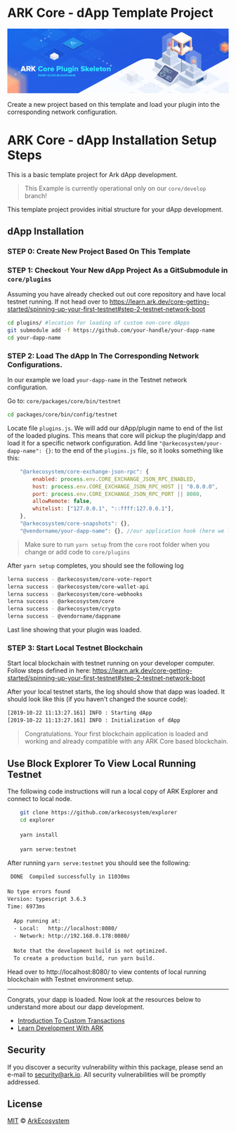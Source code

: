 # ARK Core - dApp Template Project

<p align="center">
    <img src="https://github.com/ArkEcosystem/core-plugin-skeleton/blob/master/banner.png" />
</p>

Create a new project based on this template and load your plugin into the corresponding network configuration.

# ARK Core - dApp Installation Setup Steps
This is a basic template project for Ark dApp development.

> This Example is currently operational only on our `core/develop` branch!

This template project provides initial structure for your dApp development.

## dApp Installation

### STEP 0: Create New Project Based On This Template

### STEP 1: Checkout Your New dApp Project As a GitSubmodule in `core/plugins`

Assuming you have already checked out out core repository and have local testnet running. If not head over to https://learn.ark.dev/core-getting-started/spinning-up-your-first-testnet#step-2-testnet-network-boot

```bash
cd plugins/ #location for loading of custom non-core dApps
git submodule add -f https://github.com/your-handle/your-dapp-name
cd your-dapp-name
```

### STEP 2: Load The dApp In The Corresponding Network Configurations.

In our example we load `your-dapp-name` in the Testnet network configuration.

Go to:
`core/packages/core/bin/testnet`

```bash
cd packages/core/bin/config/testnet
```

Locate file `plugins.js`. We will add our dApp/plugin name to end of the list of the loaded plugins. This means that core will pickup the plugin/dapp and load it for a specific network configuration. Add line `"@arkecosystem/your-dapp-name": {}`: to the end of the `plugins.js` file, so it looks something like this:

```javascript
    "@arkecosystem/core-exchange-json-rpc": {
        enabled: process.env.CORE_EXCHANGE_JSON_RPC_ENABLED,
        host: process.env.CORE_EXCHANGE_JSON_RPC_HOST || "0.0.0.0",
        port: process.env.CORE_EXCHANGE_JSON_RPC_PORT || 8080,
        allowRemote: false,
        whitelist: ["127.0.0.1", "::ffff:127.0.0.1"],
    },
    "@arkecosystem/core-snapshots": {},
    "@vendorname/your-dapp-name": {}, //our application hook (here we load the plugin/dapp, as defined in your dapp package.json)
```

> Make sure to run `yarn setup` from the `core` root folder when you change or add code to `core/plugins`

After `yarn setup` completes, you should see the following log

```bash
lerna success - @arkecosystem/core-vote-report
lerna success - @arkecosystem/core-wallet-api
lerna success - @arkecosystem/core-webhooks
lerna success - @arkecosystem/core
lerna success - @arkecosystem/crypto
lerna success - @vendorname/dappname
```

Last line showing that your plugin was loaded.

### STEP 3: Start Local Testnet Blockchain

Start local blockchain with testnet running on your developer computer. Follow steps defined in here:
https://learn.ark.dev/core-getting-started/spinning-up-your-first-testnet#step-2-testnet-network-boot

After your local testnet starts, the log should show that dapp was loaded. It should look like this (if you haven't changed the source code):

```bash
[2019-10-22 11:13:27.161] INFO : Starting dApp
[2019-10-22 11:13:27.161] INFO : Initialization of dApp
```

> Congratulations. Your first blockchain application is loaded and working and already compatible with any ARK Core based blockchain.

## Use Block Explorer To View Local Running Testnet

The following code instructions will run a local copy of ARK Explorer and connect to local node.

```bash
    git clone https://github.com/arkecosystem/explorer
    cd explorer

    yarn install

    yarn serve:testnet

```

After running `yarn serve:testnet` you should see the following:

```bash
 DONE  Compiled successfully in 11030ms                                                                                                        11:07:14 AM

No type errors found
Version: typescript 3.6.3
Time: 6973ms

  App running at:
  - Local:   http://localhost:8080/
  - Network: http://192.168.0.178:8080/

  Note that the development build is not optimized.
  To create a production build, run yarn build.
```

Head over to http://localhost:8080/ to view contents of local running blockchain with Testnet environment setup.

---

Congrats, your dapp is loaded. Now look at the resources below to understand more about our dapp development.

-   [Introduction To Custom Transactions](https://blog.ark.io/an-introduction-to-blockchain-application-development-part-2-2-909b4984bae)
-   [Learn Development With ARK](https://learn.ark.dev)


## Security

If you discover a security vulnerability within this package, please send an e-mail to security@ark.io. All security vulnerabilities will be promptly addressed.


## License

[MIT](LICENSE) © [ArkEcosystem](https://ark.io)
